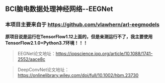 ## BCI脑电数据处理神经网络--EEGNet

### 本项目主要来自于 https://github.com/vlawhern/arl-eegmodels
**原项目说是运行在TensorFlow1.12上面的，但是亲测运行不了，我主要使用TensorFlow2.1.0+Python3.7环境！！！**

> EEGNet论文地址：https://iopscience.iop.org/article/10.1088/1741-2552/aace8c

> DeepConvNet论文地址：https://onlinelibrary.wiley.com/doi/full/10.1002/hbm.23730